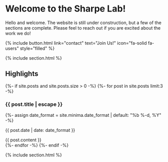 ---
---

# Welcome to the Sharpe Lab!

Hello and welcome. The website is still under construction, but a few of the sections are complete. Please feel to reach out if you are excited about the work we do!

{%
  include button.html
  link="contact"
  text="Join Us!"
  icon="fa-solid fa-users"
  style="filled"
%}

{% include section.html %}

## Highlights

<!-- posts start -->

{%- if site.posts and site.posts.size > 0 -%}
  {%- for post in site.posts limit:3 -%}
    <div class="post-highlight">
      <h3>{{ post.title | escape }}</h3>
      {%- assign date_format = site.minima.date_format | default: "%b %-d, %Y" -%}
      <p class="post-date">{{ post.date | date: date_format }}</p>
      <div class="post-content">
        {{ post.content }}
      </div>
    </div>
  {%- endfor -%}
{%- endif -%}

{% include section.html %}